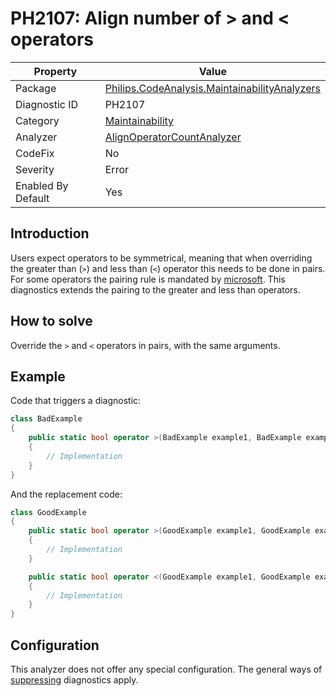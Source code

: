 # PH2107: Align number of > and < operators

| Property | Value  |
|--|--|
| Package | [Philips.CodeAnalysis.MaintainabilityAnalyzers](https://www.nuget.org/packages/Philips.CodeAnalysis.MaintainabilityAnalyzers) |
| Diagnostic ID | PH2107 |
| Category  | [Maintainability](../Maintainability.md) |
| Analyzer | [AlignOperatorCountAnalyzer](https://github.com/philips-software/roslyn-analyzers/blob/main/Philips.CodeAnalysis.MaintainabilityAnalyzers/Maintainability/AlignOperatorsCountAnalyzer.cs)
| CodeFix  | No |
| Severity | Error |
| Enabled By Default | Yes |

## Introduction

Users expect operators to be symmetrical, meaning that when overriding the greater than (`>`) and less than (`<`) operator this needs to be done in pairs. For some operators the pairing rule is mandated by [microsoft](https://learn.microsoft.com/en-us/dotnet/csharp/language-reference/operators/operator-overloading#overloadable-operators). This diagnostics extends the pairing to the greater and less than operators.

## How to solve

Override the `>` and `<` operators in pairs, with the same arguments.

## Example

Code that triggers a diagnostic:
``` cs
class BadExample
{
    public static bool operator >(BadExample example1, BadExample example2) 
    {
        // Implementation
    }
}

```

And the replacement code:
``` cs
class GoodExample 
{
    public static bool operator >(GoodExample example1, GoodExample example2)
    {
        // Implementation
    }

    public static bool operator <(GoodExample example1, GoodExample example2) 
    {
        // Implementation
    }
}

```

## Configuration

This analyzer does not offer any special configuration. The general ways of [suppressing](https://learn.microsoft.com/en-us/dotnet/fundamentals/code-analysis/suppress-warnings) diagnostics apply.
